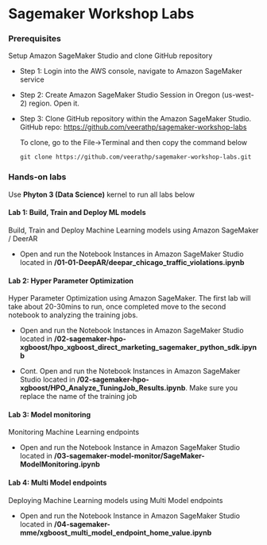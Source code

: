 # Sagemaker Workshop Labs

### Prerequisites
Setup Amazon SageMaker Studio and clone GitHub repository 

- Step 1: Login into the AWS console, navigate to Amazon SageMaker service 

- Step 2: Create Amazon SageMaker Studio Session in Oregon (us-west-2) region. Open it. 

- Step 3: Clone GitHub repository within the Amazon SageMaker Studio. GitHub repo: https://github.com/veerathp/sagemaker-workshop-labs
   
   To clone, go to the File→Terminal and then copy the command below
   ```
  git clone https://github.com/veerathp/sagemaker-workshop-labs.git
   ```
### Hands-on labs

Use **Phyton 3 (Data Science)** kernel to run all labs below

#### Lab 1: Build, Train and Deploy ML models
Build, Train and Deploy Machine Learning models using Amazon SageMaker / DeerAR

- Open and run the Notebook Instances in Amazon SageMaker Studio located in **/01-01-DeepAR/deepar_chicago_traffic_violations.ipynb**

#### Lab 2: Hyper Parameter Optimization
Hyper Parameter Optimization using Amazon SageMaker. The first lab will take about 20-30mins to run, once completed move to the second notebook to analyzing the training jobs.

- Open and run the Notebook Instances in Amazon SageMaker Studio located in **/02-sagemaker-hpo-xgboost/hpo_xgboost_direct_marketing_sagemaker_python_sdk.ipynb**

- Cont. Open and run the Notebook Instances in Amazon SageMaker Studio located in **/02-sagemaker-hpo-xgboost/HPO_Analyze_TuningJob_Results.ipynb**. Make sure you replace the name of the training job



#### Lab 3: Model monitoring 
Monitoring Machine Learning endpoints 
- Open and run the Notebook Instance in Amazon SageMaker Studio located in **/03-sagemaker-model-monitor/SageMaker-ModelMonitoring.ipynb**


#### Lab 4: Multi Model endpoints

Deploying Machine Learning models using Multi Model endpoints

- Open and run the Notebook Instance in Amazon SageMaker Studio located in **/04-sagemaker-mme/xgboost_multi_model_endpoint_home_value.ipynb**

